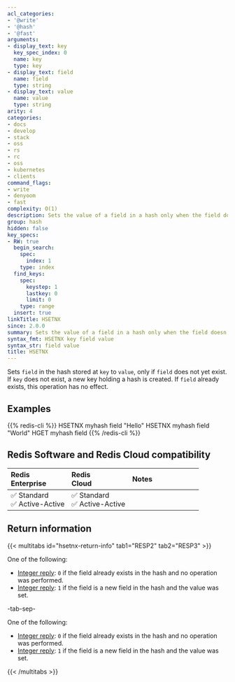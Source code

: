 ```yaml
---
acl_categories:
- '@write'
- '@hash'
- '@fast'
arguments:
- display_text: key
  key_spec_index: 0
  name: key
  type: key
- display_text: field
  name: field
  type: string
- display_text: value
  name: value
  type: string
arity: 4
categories:
- docs
- develop
- stack
- oss
- rs
- rc
- oss
- kubernetes
- clients
command_flags:
- write
- denyoom
- fast
complexity: O(1)
description: Sets the value of a field in a hash only when the field doesn't exist.
group: hash
hidden: false
key_specs:
- RW: true
  begin_search:
    spec:
      index: 1
    type: index
  find_keys:
    spec:
      keystep: 1
      lastkey: 0
      limit: 0
    type: range
  insert: true
linkTitle: HSETNX
since: 2.0.0
summary: Sets the value of a field in a hash only when the field doesn't exist.
syntax_fmt: HSETNX key field value
syntax_str: field value
title: HSETNX
---
```

Sets `field` in the hash stored at `key` to `value`, only if `field` does not
yet exist.
If `key` does not exist, a new key holding a hash is created.
If `field` already exists, this operation has no effect.

## Examples

{{% redis-cli %}}
HSETNX myhash field "Hello"
HSETNX myhash field "World"
HGET myhash field
{{% /redis-cli %}}

## Redis Software and Redis Cloud compatibility

| Redis<br />Enterprise | Redis<br />Cloud | <span style="min-width: 9em; display: table-cell">Notes</span> |
|:----------------------|:-----------------|:------|
| <span title="Supported">&#x2705; Standard</span><br /><span title="Supported"><nobr>&#x2705; Active-Active</nobr></span> | <span title="Supported">&#x2705; Standard</span><br /><span title="Supported"><nobr>&#x2705; Active-Active</nobr></span> |  |

## Return information

{{< multitabs id="hsetnx-return-info" 
    tab1="RESP2" 
    tab2="RESP3" >}}

One of the following:
* [Integer reply](../../develop/reference/protocol-spec#integers): `0` if the field already exists in the hash and no operation was performed.
* [Integer reply](../../develop/reference/protocol-spec#integers): `1` if the field is a new field in the hash and the value was set.

-tab-sep-

One of the following:
* [Integer reply](../../develop/reference/protocol-spec#integers): `0` if the field already exists in the hash and no operation was performed.
* [Integer reply](../../develop/reference/protocol-spec#integers): `1` if the field is a new field in the hash and the value was set.

{{< /multitabs >}}
